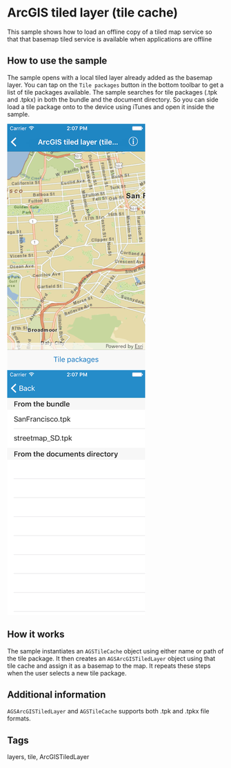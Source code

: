 # ArcGIS tiled layer (tile cache)

This sample shows how to load an offline copy of a tiled map service so that that basemap tiled service is available when applications are offline

## How to use the sample

The sample opens with a local tiled layer already added as the basemap layer. You can tap on the `Tile packages` button in the bottom toolbar to get a list of tile packages available. The sample searches for tile packages (.tpk and .tpkx) in both the bundle and the document directory. So you can side load a tile package onto to the device using iTunes and open it inside the sample.

![](image1.png)
![](image2.png)

## How it works

The sample instantiates an `AGSTileCache` object using either name or path of the tile package. It then creates an `AGSArcGISTiledLayer` object using that tile cache and assign it as a basemap to the map. It repeats these steps when the user selects a new tile package.

## Additional information

`AGSArcGISTiledLayer` and `AGSTileCache` supports both .tpk and .tpkx file formats.  

## Tags

layers, tile, ArcGISTiledLayer





